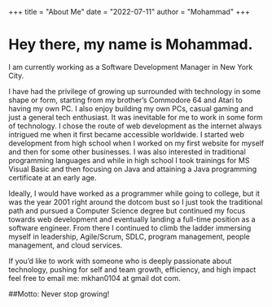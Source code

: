 +++
title = "About Me"
date = "2022-07-11"
author = "Mohammad"
+++

# Hey there, my name is Mohammad.

I am currently working as a Software Development Manager in New York City.

I have had the privilege of growing up surrounded with technology in some shape or form, starting from my brother’s Commodore 64 and Atari to having my own PC. I also enjoy building my own PCs, casual gaming and just a general tech enthusiast. It was inevitable for me to work in some form of technology. I chose the route of web development as the internet always intrigued me when it first became accessible worldwide. I started web development from high school when I worked on my first website for myself and then for some other businesses. I was also interested in traditional programming languages and while in high school I took trainings for MS Visual Basic and then focusing on Java and attaining a Java programming certificate at an early age.

Ideally, I would have worked as a programmer while going to college, but it was the year 2001 right around the dotcom bust so I just took the traditional path and pursued a Computer Science degree but continued my focus towards web development and eventually landing a full-time position as a software engineer. From there I continued to climb the ladder immersing myself in leadership, Agile/Scrum, SDLC, program management, people management, and cloud services.

If you’d like to work with someone who is deeply passionate about technology, pushing for self and team growth, efficiency, and high impact feel free to email me: mkhan0104 at gmail dot com.

##Motto: Never stop growing!
